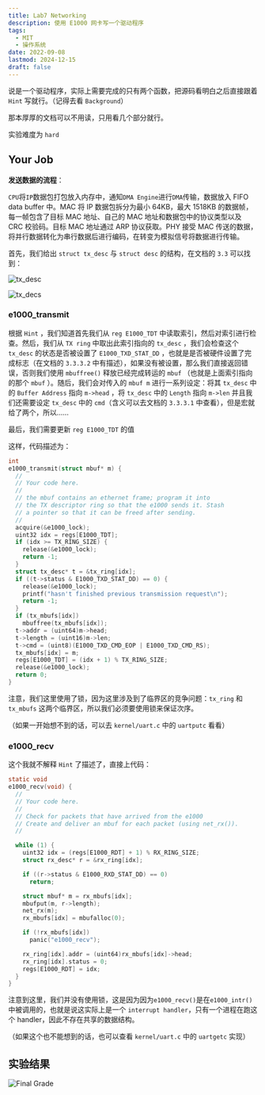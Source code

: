 ```yaml
---
title: Lab7 Networking
description: 使用 E1000 网卡写一个驱动程序
tags:
  - MIT
  - 操作系统
date: 2022-09-08
lastmod: 2024-12-15
draft: false
---
```


说是一个驱动程序，实际上需要完成的只有两个函数，把源码看明白之后直接跟着 `Hint` 写就行。（记得去看 `Background`）

那本厚厚的文档可以不用读，只用看几个部分就行。

实验难度为 `hard`

## Your Job

**发送数据的流程**：

`CPU`将`IP`数据包打包放入内存中，通知`DMA Engine`进行`DMA`传输，数据放入 FIFO data buffer 中。MAC 将 IP 数据包拆分为最小 64KB，最大 1518KB 的数据帧，每一帧包含了目标 MAC 地址、自己的 MAC 地址和数据包中的协议类型以及 CRC 校验码。目标 MAC 地址通过 ARP 协议获取。PHY 接受 MAC 传送的数据，将并行数据转化为串行数据后进行编码，在转变为模拟信号将数据进行传输。

首先，我们给出 `struct tx_desc` 与 `struct desc` 的结构，在文档的 `3.3` 可以找到：

![tx_desc](https://s2.loli.net/2022/09/08/Wsh47qN1pbzIcdQ.png)

![tx_decs](https://s2.loli.net/2022/09/08/DQEeASsk4z83cUC.png)

### e1000_transmit

根据 `Hint` ，我们知道首先我们从 `reg E1000_TDT` 中读取索引，然后对索引进行检查。然后，我们从 `TX ring` 中取出此索引指向的 `tx_desc` ，我们会检查这个 `tx_desc` 的状态是否被设置了 `E1000_TXD_STAT_DD` ，也就是是否被硬件设置了完成标志（在文档的 `3.3.3.2` 中有描述），如果没有被设置，那么我们直接返回错误，否则我们使用 `mbuffree()` 释放已经完成转运的 `mbuf` （也就是上面索引指向的那个 `mbuf` ）。随后，我们会对传入的 `mbuf m` 进行一系列设定：将其 `tx_desc` 中的 `Buffer Address` 指向 `m->head` ，将 `tx_desc` 中的 `Length` 指向 `m->len` 并且我们还需要设定 `tx_desc` 中的 `cmd`（含义可以去文档的 `3.3.3.1` 中查看），但是宏就给了两个，所以……

最后，我们需要更新 `reg E1000_TDT` 的值

这样，代码描述为：

```c
int
e1000_transmit(struct mbuf* m) {
  //
  // Your code here.
  //
  // the mbuf contains an ethernet frame; program it into
  // the TX descriptor ring so that the e1000 sends it. Stash
  // a pointer so that it can be freed after sending.
  //
  acquire(&e1000_lock);
  uint32 idx = regs[E1000_TDT];
  if (idx >= TX_RING_SIZE) {
    release(&e1000_lock);
    return -1;
  }
  struct tx_desc* t = &tx_ring[idx];
  if ((t->status & E1000_TXD_STAT_DD) == 0) {
    release(&e1000_lock);
    printf("hasn't finished previous transmission request\n");
    return -1;
  }
  if (tx_mbufs[idx])
    mbuffree(tx_mbufs[idx]);
  t->addr = (uint64)m->head;
  t->length = (uint16)m->len;
  t->cmd = (uint8)(E1000_TXD_CMD_EOP | E1000_TXD_CMD_RS);
  tx_mbufs[idx] = m;
  regs[E1000_TDT] = (idx + 1) % TX_RING_SIZE;
  release(&e1000_lock);
  return 0;
}
```

注意，我们这里使用了锁，因为这里涉及到了临界区的竞争问题：`tx_ring` 和 `tx_mbufs` 这两个临界区，所以我们必须要使用锁来保证次序。

（如果一开始想不到的话，可以去 `kernel/uart.c` 中的 `uartputc` 看看）

### e1000_recv

这个我就不解释 `Hint` 了描述了，直接上代码：

```c
static void
e1000_recv(void) {
  //
  // Your code here.
  //
  // Check for packets that have arrived from the e1000
  // Create and deliver an mbuf for each packet (using net_rx()).
  //

  while (1) {
    uint32 idx = (regs[E1000_RDT] + 1) % RX_RING_SIZE;
    struct rx_desc* r = &rx_ring[idx];

    if ((r->status & E1000_RXD_STAT_DD) == 0)
      return;

    struct mbuf* m = rx_mbufs[idx];
    mbufput(m, r->length);
    net_rx(m);
    rx_mbufs[idx] = mbufalloc(0);

    if (!rx_mbufs[idx])
      panic("e1000_recv");

    rx_ring[idx].addr = (uint64)rx_mbufs[idx]->head;
    rx_ring[idx].status = 0;
    regs[E1000_RDT] = idx;
  }
}
```

注意到这里，我们并没有使用锁，这是因为因为`e1000_recv()`是在`e1000_intr()`中被调用的，也就是说这实际上是一个 `interrupt handler`，只有一个进程在跑这个 handler，因此不存在共享的数据结构。

（如果这个也不能想到的话，也可以查看 `kernel/uart.c` 中的 `uartgetc` 实现）

## 实验结果

![Final Grade](https://s2.loli.net/2022/09/08/wsdGrg1Opq6AXBW.png)
